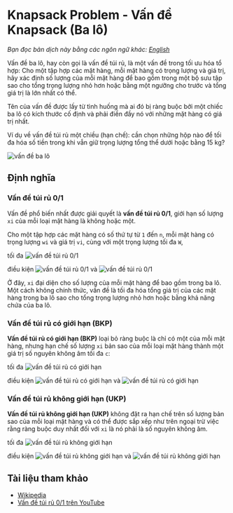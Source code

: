 # Knapsack Problem - Vấn đề Knapsack (Ba lô)

_Bạn đọc bản dịch này bằng các ngôn ngữ khác:_
[_English_](README.en-EN.md)

Vấn đề ba lô, hay còn gọi là vấn đề túi rủ, là một vấn đề trong tối ưu hóa tổ hợp: Cho một tập hợp các mặt hàng, mỗi mặt hàng có trọng lượng và giá trị, hãy xác định số lượng của mỗi mặt hàng để bao gồm trong một bộ sưu tập sao cho tổng trọng lượng nhỏ hơn hoặc bằng một ngưỡng cho trước và tổng giá trị là lớn nhất có thể.

Tên của vấn đề được lấy từ tình huống mà ai đó bị ràng buộc bởi một chiếc ba lô có kích thước cố định và phải điền đầy nó với những mặt hàng có giá trị nhất.

Ví dụ về vấn đề túi rủ một chiều (hạn chế): cần chọn những hộp nào để tối đa hóa số tiền trong khi vẫn giữ trọng lượng tổng thể dưới hoặc bằng 15 kg?

![vấn đề ba lô](https://upload.wikimedia.org/wikipedia/commons/f/fd/Knapsack.svg)

## Định nghĩa

### Vấn đề túi rủ 0/1

Vấn đề phổ biến nhất được giải quyết là **vấn đề túi rủ 0/1**, giới hạn số lượng `xi` của mỗi loại mặt hàng là không hoặc một.

Cho một tập hợp các mặt hàng có số thứ tự từ `1` đến `n`, mỗi mặt hàng có trọng lượng `wi` và giá trị `vi`, cùng với một trọng lượng tối đa `W`,

tối đa ![vấn đề túi rủ 0/1](https://wikimedia.org/api/rest_v1/media/math/render/svg/85620037d368d2136fb3361702df6a489416931b)

điều kiện ![vấn đề túi rủ 0/1](https://wikimedia.org/api/rest_v1/media/math/render/svg/dd6e7c9bca4397980976ea6d19237500ce3b8176)
và ![vấn đề túi rủ 0/1](https://wikimedia.org/api/rest_v1/media/math/render/svg/07dda71da2a630762c7b21b51ea54f86f422f951)

Ở đây, `xi` đại diện cho số lượng của mỗi mặt hàng để bao gồm trong ba lô. Một cách không chính thức, vấn đề là tối đa hóa tổng giá trị của các mặt hàng trong ba lô sao cho tổng trọng lượng nhỏ hơn hoặc bằng khả năng chứa của ba lô.

### Vấn đề túi rủ có giới hạn (BKP)

**Vấn đề túi rủ có giới hạn (BKP)** loại bỏ ràng buộc là chỉ có một của mỗi mặt hàng, nhưng hạn chế số lượng `xi` bản sao của mỗi loại mặt hàng thành một giá trị số nguyên không âm tối đa `c`:

tối đa ![vấn đề túi rủ có giới hạn](https://wikimedia.org/api/rest_v1/media/math/render/svg/85620037d368d2136fb3361702df6a489416931b)

điều kiện ![vấn đề túi rủ có giới hạn](https://wikimedia.org/api/rest_v1/media/math/render/svg/dd6e7c9bca4397980976ea6d19237500ce3b8176)
và ![vấn đề túi rủ có giới hạn](https://wikimedia.org/api/rest_v1/media/math/render/svg/6c8c5ac4f8247b3b8e01e89de76a1df0ea969821)

### Vấn đề túi rủ không giới hạn (UKP)

**Vấn đề túi rủ không giới hạn (UKP)** không đặt ra hạn chế trên số lượng bản sao của mỗi loại mặt hàng và có thể được sắp xếp như trên ngoại trừ việc rằng ràng buộc duy nhất đối với `xi` là nó phải là số nguyên không âm.

tối đa ![vấn đề túi rủ không giới hạn](https://wikimedia.org/api/rest_v1/media/math/render/svg/85620037d368d2136fb3361702df6a489416931b)

điều kiện ![vấn đề túi rủ không giới hạn](https://wikimedia.org/api/rest_v1/media/math/render/svg/dd6e7c9bca4397980976ea6d19237500ce3b8176)
và ![vấn đề túi rủ không giới hạn](https://wikimedia.org/api/rest_v1/media/math/render/svg/90a99710f61d5dea19e49ae5b31164d2b56b07e3)

## Tài liệu tham khảo

- [Wikipedia](https://en.wikipedia.org/wiki/Knapsack_problem)
- [Vấn đề túi rủ 0/1 trên YouTube](https://www.youtube.com/watch?v=8LusJS5-AGo&list=PLLXdhg_r2hKA7DPDsunoDZ-Z769jWn4R8)
